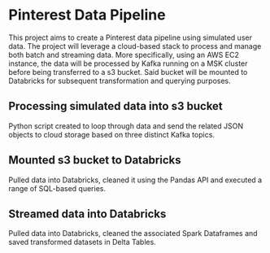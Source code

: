 # Pinterest Data Pipeline

This project aims to create a Pinterest data pipeline using simulated user data. The project will leverage a cloud-based stack to process and manage both batch and streaming data. More specifically, using an AWS EC2 instance, the data will be processed by Kafka running on a MSK cluster before being transferred to a s3 bucket. Said bucket will be mounted to Databricks for subsequent transformation and querying purposes.      

## Processing simulated data into s3 bucket

Python script created to loop through data and send the related JSON objects to cloud storage based on three distinct Kafka topics.

## Mounted s3 bucket to Databricks

Pulled data into Databricks, cleaned it using the Pandas API and executed a range of SQL-based queries.

## Streamed data into Databricks

Pulled data into Databricks, cleaned the associated Spark Dataframes and saved transformed datasets in Delta Tables.
